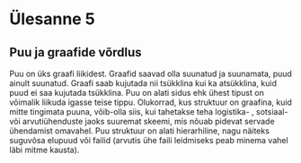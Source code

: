 # Ülesanne 5

## Puu ja graafide võrdlus

Puu on üks graafi liikidest. Graafid saavad olla suunatud ja suunamata, puud ainult suunatud. Graafi saab kujutada nii tsükklina kui ka atsükklina, kuid puud ei saa kujutada tsükklina. Puu on alati sidus ehk ühest tipust on võimalik liikuda igasse teise tippu. Olukorrad, kus struktuur on graafina, kuid mitte tingimata puuna, võib-olla siis, kui tahetakse teha logistika- , sotsiaal- või arvutiühenduste jaoks suuremat skeemi, mis nõuab pidevat servade ühendamist omavahel. Puu struktuur on alati hierarhiline, nagu näiteks suguvõsa elupuud või failid (arvutis ühe faili leidmiseks peab minema vahel läbi mitme kausta).
